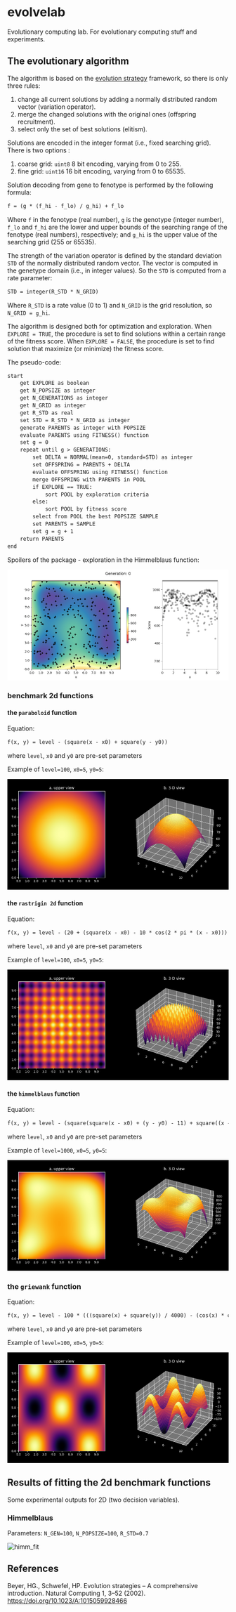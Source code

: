 # evolvelab
Evolutionary computing lab. For evolutionary computing stuff and experiments.

## The evolutionary algorithm
The algorithm is based on the [evolution strategy](https://en.wikipedia.org/wiki/Evolution_strategy) framework, so there is only three rules:
1. change all current solutions by adding a normally distributed random vector (variation operator).
2. merge the changed solutions with the original ones (offspring recruitment).
3. select only the set of best solutions (elitism).

Solutions are encoded in the integer format (i.e., fixed searching grid). 
There is two options :
1. coarse grid: `uint8` 8 bit encoding, varying from 0 to 255.
2. fine grid: `uint16` 16 bit encoding, varying from 0 to 65535.

Solution decoding from gene to fenotype is performed by the following formula:
```markdown
f = (g * (f_hi - f_lo) / g_hi) + f_lo
```
Where `f` in the fenotype (real number), `g` is the genotype (integer number), 
`f_lo` and `f_hi` are the lower and upper bounds of the searching range of the fenotype (real numbers), respectively; 
and `g_hi` is the upper value of the searching grid (255 or 65535).

The strength of the variation operator is defined by the standard deviation `STD` 
of the normally distributed random vector. The vector is computed in the genetype domain (i.e., in integer values).
So the `STD` is computed from a rate parameter:
```markdown
STD = integer(R_STD * N_GRID)
```
Where `R_STD` is a rate value (0 to 1) and `N_GRID` is the grid resolution, so `N_GRID = g_hi`.

The algorithm is designed both for optimization and exploration.
When `EXPLORE = TRUE`, the procedure is set to find solutions within a certain range of the fitness score.
When `EXPLORE = FALSE`, the procedure is set to find solution that maximize (or minimize) the fitness score.

The pseudo-code:
```markdown
start
    get EXPLORE as boolean
    get N_POPSIZE as integer
    get N_GENERATIONS as integer
    get N_GRID as integer
    get R_STD as real
    set STD = R_STD * N_GRID as integer
    generate PARENTS as integer with POPSIZE
    evaluate PARENTS using FITNESS() function
    set g = 0
    repeat until g > GENERATIONS:
        set DELTA = NORMAL(mean=0, standard=STD) as integer
        set OFFSPRING = PARENTS + DELTA
        evaluate OFFSPRING using FITNESS() function
        merge OFFSPRING with PARENTS in POOL
        if EXPLORE == TRUE:
            sort POOL by exploration criteria
        else:
            sort POOL by fitness score
        select from POOL the best POPSIZE SAMPLE
        set PARENTS = SAMPLE
        set g = g + 1
    return PARENTS
end
```

Spoilers of the package - exploration in the Himmelblaus function: 

![anim](https://github.com/ipo-exe/evolvelab/blob/main/docs/spoiler.gif "spoiler")

### benchmark 2d functions

#### the `paraboloid` function

Equation:

```markdown
f(x, y) = level - (square(x - x0) + square(y - y0))
```
where `level`, `x0` and `y0` are pre-set parameters

Example of `level=100`, `x0=5`, `y0=5`:

![parab](https://github.com/ipo-exe/evolvelab/blob/main/docs/parab.png "parab")

#### the `rastrigin 2d` function

Equation:

```markdown
f(x, y) = level - (20 + (square(x - x0) - 10 * cos(2 * pi * (x - x0))) + (square(y - y0) - 10 * cos(2 * pi * (y - y0))))
```
where `level`, `x0` and `y0` are pre-set parameters

Example of `level=100`, `x0=5`, `y0=5`:

![rastr](https://github.com/ipo-exe/evolvelab/blob/main/docs/rastr_2d.png "rastr_2d")

#### the `himmelblaus` function

Equation:

```markdown
f(x, y) = level - (square(square(x - x0) + (y - y0) - 11) + square((x - x0) + square(y - y0) - 7))
```
where `level`, `x0` and `y0` are pre-set parameters

Example of `level=1000`, `x0=5`, `y0=5`:

![himm](https://github.com/ipo-exe/evolvelab/blob/main/docs/himm.png "himm")

### the `griewank` function

Equation:

```markdown
f(x, y) = level - 100 * (((square(x) + square(y)) / 4000) - (cos(x) * cos(y / sqrt(2))) + 1)
```
where `level`, `x0` and `y0` are pre-set parameters

Example of `level=100`, `x0=5`, `y0=5`:

![parab](https://github.com/ipo-exe/evolvelab/blob/main/docs/grie.png "grie")


## Results of fitting the 2d benchmark functions

Some experimental outputs for 2D (two decision variables). 

### Himmelblaus
Parameters: `N_GEN=100`, `N_POPSIZE=100`, `R_STD=0.7`

![himm_fit](https://github.com/ipo-exe/evolvelab/blob/main/docs/himm_fitting.gif "himm fitting")


## References

Beyer, HG., Schwefel, HP. Evolution strategies – A comprehensive introduction. Natural Computing 1, 3–52 (2002). https://doi.org/10.1023/A:1015059928466